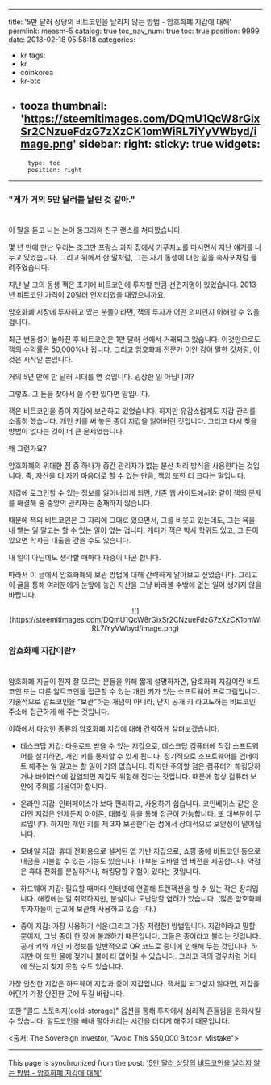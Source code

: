 
---
title: '5만 달러 상당의 비트코인을 날리지 않는 방법 - 암호화폐 지갑에 대해'
permlink: measm-5
catalog: true
toc_nav_num: true
toc: true
position: 9999
date: 2018-02-18 05:58:18
categories:
- kr
tags:
- kr
- coinkorea
- kr-btc
- tooza
thumbnail: 'https://steemitimages.com/DQmU1QcW8rGixSr2CNzueFdzG7zXzCK1omWiRL7iYyVWbyd/image.png'
sidebar:
    right:
        sticky: true
widgets:
    -
        type: toc
        position: right
---


### "게가 거의 5만 달러를 날린 것 같아." 
# 
이 말을 듣고 나는 눈이 동그래져 친구 랜스를 쳐다봤습니다. 

몇 년 만에 만난 우리는 조그만 프랑스 과자 집에서 카푸치노를 마시면서 지난 얘기를 나누고 있었습니다.  그리고 위에서 한 말처럼, 그는 자기 동생에 대한 일을 속사포처럼 들려주었습니다. 

지난 날 그의 동생 잭은 초기에 비트코인에 투자할 만큼 선견지명이 있었습니다.  2013년 비트코인 가격이 20달러 언저리였을 때였으니까요. 

암호화폐 시장에 투자하고 있는 분들이라면, 잭의 투자가 어떤 의미인지 이해할 수 있을 겁니다. 

최근 변동성이 높아진 후 비트코인은 1만 달러 선에서 거래되고 있습니다.  이것만으로도 잭의 수익률은 50,000%나 됩니다.  그리고 암호화폐 전문가 이안 킹이 말한 것처럼, 이것은 시작일 뿐입니다.

거의 5년 만에 만 달러 시대를 연 것입니다.  굉장한 일 아닙니까? 

그렇죠. 그 돈을 찾아서 쓸 수만 있다면 말입니다. 

잭은 비트코인을 종이 지갑에 보관하고 있었습니다.  하지만 유감스럽게도 지갑 관리를 소홀히 했습니다.  개인 키를 써 놓은 종이 지갑을 잃어버린 것입니다.  그리고 다시 찾을 방법이 없다는 것이 더 큰 문제였습니다.

왜 그런가요?

암호화폐의 위대한 점 중 하나가 중간 관리자가 없는 분산 처리 방식을 사용한다는 것입니다.  즉, 자산을 더 자기 마음대로 할 수 있는 만큼, 책임 또한 더 크다는 말입니다.
 
지갑에 로그인할 수 있는 정보를 잃어버리게 되면, 기존 웹 사이트에서와 같이 잭의 문제를 해결해 줄 중앙의 관리자는 존재하지 않습니다. 

때문에 잭의 비트코인은 그 자리에 그대로 있으면서, 그를 비웃고 있는데도, 그는 욕을 내 뱉는 일 말고는 할 수 있는 일이 없는 겁니다.  게다가 잭은 박사 학위도 있고, 그 돈이 있으면 학자금 대출을 갚을 수도 있습니다. 

내 일이 아닌데도 생각할 때마다 짜증이 나곤 합니다.

따라서 이 글에서 암호화폐의 보관 방법에 대해 간략하게 알아보고 싶었습니다.  그리고 이 글을 통해 여러분에게 눈앞에 놓인 자산을 그냥 바라볼 수밖에 없는 일이 생기지 않을 바랍니다.

<center>
![](https://steemitimages.com/DQmU1QcW8rGixSr2CNzueFdzG7zXzCK1omWiRL7iYyVWbyd/image.png)
</center>

### 암호화폐 지갑이란?
#
암호화폐 지급이 뭔지 잘 모르는 분들을 위해 짧게 설명하자면, 암호화폐 지갑이란 비트코인 또는 다른 알트코인들 접근할 수 있는 개인 키가 있는 소프트웨어 프로그램입니다.  기술적으로 알트코인을 "보관"하는 개념이 아니라, 단지 공개 키 라고도하는 비트코인 주소에 접근하게 해 주는 것입니다.

이하에서 다양한 종류의 암호화폐 지갑에 대해 간략하게 살펴보겠습니다.

- 데스크탑 지갑:  다운로드 받을 수 있는 지갑으로,  데스크탑 컴퓨터에 직접 소프트웨어를 설치하면, 개인 키를 통제할 수 있게 됩니다.  정기적으로 소프트웨어를 업데이트 해주는 일 말고는 할 일이 거의 없습니다.  하지만 주의할 점은 컴퓨터가 해킹당하거나 바이러스에 감염되면 지갑도 위험해 진다는 것입니다.  때문에 항상 컴퓨터 보안에 주의를 기울여야 합니다. 

- 온라인 지갑: 인터페이스가 보다 편리하고, 사용하기 쉽습니다.  코인베이스 같은 온라인 지갑은 언제든지 아이폰, 태블릿 등을 통해 접근이 가능합니다.  또 대부분이 무료입니다.  하지만 개인 키를 제 3자 보관한다는 점에서 상대적으로 보안성이 떨어집니다. 

- 모바일 지갑:  휴대 전화용으로 설계된 앱 기반 지갑으로, 쇼핑 중에 비트코인 등으로 대금을 지불할 수 있는 기능도 있습니다.  대부분 모바일 앱 버전을 제공합니다.  약점은 휴대 전화를 분실하거나, 해킹당할 위험이 있다는 것입니다.

- 하드웨어 지갑: 필요할 때마다 인터넷에 연결해 트랜잭션을 할 수 있는 작은 장치입니다.  해킹에는 덜 취약하지만, 분실이나 도난당할 염려가 있습니다. (많은 암호화폐 투자자들이 금고에 보관해 사용하고 있습니다.)

- 종이 지갑:  가장 사용하기 쉬운(그리고 가장 저렴한) 방법입니다.  지갑이라고 말할 뿐이지, 그냥 종이 한 장에 불과하기 때문입니다.  그들은 종이라고 불리는 것입니다.  공개 키와 개인 키 정보를 일반적으로 QR 코드로 종이에 인쇄해 두는 것입니다.  하지만 이 또한 물에 젖거나 불에 타 없어질 수 있습니다. 그리고 잭의 경우처럼 어디에 뒀는지 찾지 못할 수도 있습니다. 

가장 안전한 지갑은 하드웨어 지갑과 종이 지갑입니다.  잭처럼 되고싶지 않다면, 지갑을 어딘가 가장 안전한 곳에 두길 바랍니다. 

또한 "콜드 스토리지(cold-storage)" 옵션을 통해 투자에서 심리적 흔들림을 완화시킬 수 있습니다.  알트코인을 빼내 팔아버리는 시간을 더디게 해주기 때문입니다.

<출처: The Sovereign Investor, "Avoid This $50,000 Bitcoin Mistake">

- - -

This page is synchronized from the post: ['5만 달러 상당의 비트코인을 날리지 않는 방법 - 암호화폐 지갑에 대해'](https://steemit.com/@pius.pius/measm-5)

